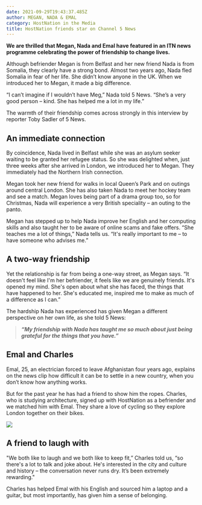 ```yaml
---
date: 2021-09-29T19:43:37.485Z
author: MEGAN, NADA & EMAL
category: HostNation in the Media
title: HostNation friends star on Channel 5 News
---
```

**We are thrilled that Megan, Nada and Emal have featured in an ITN news programme celebrating the power of friendship to change lives.**

[](<>)Although befriender Megan is from Belfast and her new friend Nada is from Somalia, they clearly have a strong bond. Almost two years ago, Nada fled Somalia in fear of her life. She didn’t know anyone in the UK. When we introduced her to Megan, it made a big difference. 

“I can’t imagine if I wouldn’t have Meg,” Nada told 5 News. “She’s a very good person – kind. She has helped me a lot in my life.”  

[](<>)The warmth of their friendship comes across strongly in this interview by reporter Toby Sadler of 5 News. 

<!-- end -->

## **An immediate connection**

By coincidence, Nada lived in Belfast while she was an asylum seeker waiting to be granted her refugee status. So she was delighted when, just three weeks after she arrived in London, we introduced her to Megan. They immediately had the Northern Irish connection. 

Megan took her new friend for walks in local Queen’s Park and on outings around central London. She has also taken Nada to meet her hockey team and see a match. Megan loves being part of a drama group too, so for Christmas, Nada will experience a very British speciality – an outing to the panto.

Megan has stepped up to help Nada improve her English and her computing skills and also taught her to be aware of online scams and fake offers. “She teaches me a lot of things,” Nada tells us. “It's really important to me – to have someone who advises me.”

## **A two-way friendship**

Yet the relationship is far from being a one-way street, as Megan says. “It doesn't feel like I'm her befriender, it feels like we are genuinely friends. It's opened my mind. She's open about what she has faced, the things that have happened to her. She's educated me, inspired me to make as much of a difference as I can.”  

The hardship Nada has experienced has given Megan a different perspective on her own life, as she told 5 News: 

> ***“My friendship with Nada has taught me so much about just being grateful for the things that you have.”***

## **Emal and Charles**

Emal, 25, an electrician forced to leave Afghanistan four years ago, explains on the news clip how difficult it can be to settle in a new country, when you don’t know how anything works. 

But for the past year he has had a friend to show him the ropes. Charles, who is studying architecture, signed up with HostNation as a befriender and we matched him with Emal. They share a love of cycling so they explore London together on their bikes. 



![](/assets/emal-and-charles.jpg)



## **A friend to laugh with**

"We both like to laugh and we both like to keep fit,” Charles told us, “so there's a lot to talk and joke about. He's interested in the city and culture and history – the conversation never runs dry. It’s been extremely rewarding."

Charles has helped Emal with his English and sourced him a laptop and a guitar, but most importantly, has given him a sense of belonging.